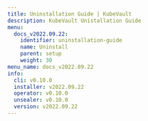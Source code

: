 ```yaml
---
title: Uninstallation Guide | KubeVault
description: KubeVault Unistallation Guide
menu:
  docs_v2022.09.22:
    identifier: uninstallation-guide
    name: Uninstall
    parent: setup
    weight: 30
menu_name: docs_v2022.09.22
info:
  cli: v0.10.0
  installer: v2022.09.22
  operator: v0.10.0
  unsealer: v0.10.0
  version: v2022.09.22
---
```


